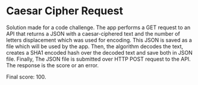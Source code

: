 # Caesar Cipher Request

Solution made for a code challenge. The app performs a GET request to an API that returns a JSON with a caesar-ciphered text and the number of letters displacement which was used for encoding. This JSON is saved as a file which will be used by the app. Then, the algorithm decodes the text, creates a SHA1 encoded hash over the decoded text and save both in JSON file. Finally, The JSON file is submitted over HTTP POST request to the API. The response is the score or an error.

Final score: 100.
